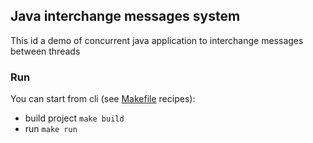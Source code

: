 ## Java interchange messages system

This id a demo of concurrent java application to interchange messages between threads

### Run

You can start from cli (see [Makefile](./Makefile) recipes):

- build project `make build`
- run `make run`

